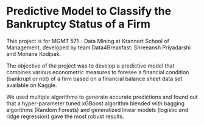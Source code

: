 # Predictive Model to Classify the Bankruptcy Status of a Firm

This project is for MGMT 571 - Data Mining at Krannert School of Management, developed by team Data4Breakfast: Shreeansh Priyadarshi and Mohana Kodipak.

The objective of the project was to develop a predictive model that combines various econometric measures to foresee a financial condition (bankrupt or not) of a firm based on a financial balance sheet data set available on Kaggle.

We used multiple algorithms to generate accurate predictions and found out that a hyper-parameter tuned xGBoost algorithm blended with bagging algorithms (Random Forests) and generalized linear models (logistic and ridge regression) gave the most robust results. 
